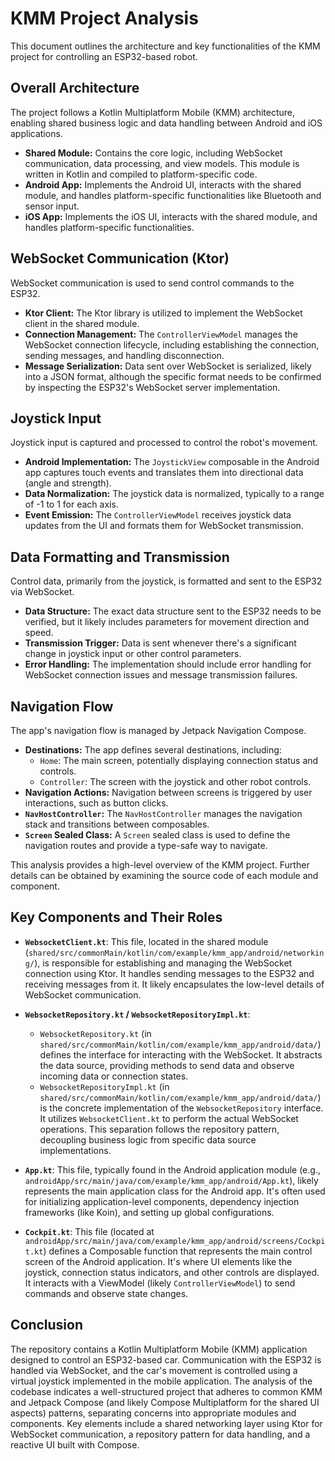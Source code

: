 # KMM Project Analysis

This document outlines the architecture and key functionalities of the KMM project for controlling an ESP32-based robot.

## Overall Architecture

The project follows a Kotlin Multiplatform Mobile (KMM) architecture, enabling shared business logic and data handling between Android and iOS applications.

- **Shared Module:** Contains the core logic, including WebSocket communication, data processing, and view models. This module is written in Kotlin and compiled to platform-specific code.
- **Android App:** Implements the Android UI, interacts with the shared module, and handles platform-specific functionalities like Bluetooth and sensor input.
- **iOS App:** Implements the iOS UI, interacts with the shared module, and handles platform-specific functionalities.

## WebSocket Communication (Ktor)

WebSocket communication is used to send control commands to the ESP32.

- **Ktor Client:** The Ktor library is utilized to implement the WebSocket client in the shared module.
- **Connection Management:** The `ControllerViewModel` manages the WebSocket connection lifecycle, including establishing the connection, sending messages, and handling disconnection.
- **Message Serialization:** Data sent over WebSocket is serialized, likely into a JSON format, although the specific format needs to be confirmed by inspecting the ESP32's WebSocket server implementation.

## Joystick Input

Joystick input is captured and processed to control the robot's movement.

- **Android Implementation:** The `JoystickView` composable in the Android app captures touch events and translates them into directional data (angle and strength).
- **Data Normalization:** The joystick data is normalized, typically to a range of -1 to 1 for each axis.
- **Event Emission:** The `ControllerViewModel` receives joystick data updates from the UI and formats them for WebSocket transmission.

## Data Formatting and Transmission

Control data, primarily from the joystick, is formatted and sent to the ESP32 via WebSocket.

- **Data Structure:** The exact data structure sent to the ESP32 needs to be verified, but it likely includes parameters for movement direction and speed.
- **Transmission Trigger:** Data is sent whenever there's a significant change in joystick input or other control parameters.
- **Error Handling:** The implementation should include error handling for WebSocket connection issues and message transmission failures.

## Navigation Flow

The app's navigation flow is managed by Jetpack Navigation Compose.

- **Destinations:** The app defines several destinations, including:
    - `Home`: The main screen, potentially displaying connection status and controls.
    - `Controller`: The screen with the joystick and other robot controls.
- **Navigation Actions:** Navigation between screens is triggered by user interactions, such as button clicks.
- **`NavHostController`:** The `NavHostController` manages the navigation stack and transitions between composables.
- **`Screen` Sealed Class:** A `Screen` sealed class is used to define the navigation routes and provide a type-safe way to navigate.

This analysis provides a high-level overview of the KMM project. Further details can be obtained by examining the source code of each module and component.

## Key Components and Their Roles

- **`WebsocketClient.kt`**: This file, located in the shared module (`shared/src/commonMain/kotlin/com/example/kmm_app/android/networking/`), is responsible for establishing and managing the WebSocket connection using Ktor. It handles sending messages to the ESP32 and receiving messages from it. It likely encapsulates the low-level details of WebSocket communication.

- **`WebsocketRepository.kt` / `WebsocketRepositoryImpl.kt`**:
    - `WebsocketRepository.kt` (in `shared/src/commonMain/kotlin/com/example/kmm_app/android/data/`) defines the interface for interacting with the WebSocket. It abstracts the data source, providing methods to send data and observe incoming data or connection states.
    - `WebsocketRepositoryImpl.kt` (in `shared/src/commonMain/kotlin/com/example/kmm_app/android/data/`) is the concrete implementation of the `WebsocketRepository` interface. It utilizes `WebsocketClient.kt` to perform the actual WebSocket operations. This separation follows the repository pattern, decoupling business logic from specific data source implementations.

- **`App.kt`**: This file, typically found in the Android application module (e.g., `androidApp/src/main/java/com/example/kmm_app/android/App.kt`), likely represents the main application class for the Android app. It's often used for initializing application-level components, dependency injection frameworks (like Koin), and setting up global configurations.

- **`Cockpit.kt`**: This file (located at `androidApp/src/main/java/com/example/kmm_app/android/screens/Cockpit.kt`) defines a Composable function that represents the main control screen of the Android application. It's where UI elements like the joystick, connection status indicators, and other controls are displayed. It interacts with a ViewModel (likely `ControllerViewModel`) to send commands and observe state changes.

## Conclusion

The repository contains a Kotlin Multiplatform Mobile (KMM) application designed to control an ESP32-based car. Communication with the ESP32 is handled via WebSocket, and the car's movement is controlled using a virtual joystick implemented in the mobile application. The analysis of the codebase indicates a well-structured project that adheres to common KMM and Jetpack Compose (and likely Compose Multiplatform for the shared UI aspects) patterns, separating concerns into appropriate modules and components. Key elements include a shared networking layer using Ktor for WebSocket communication, a repository pattern for data handling, and a reactive UI built with Compose.
